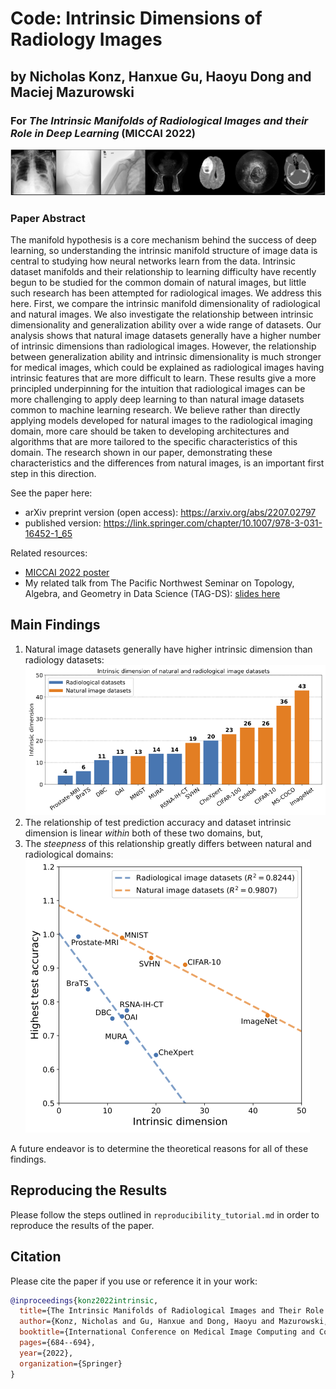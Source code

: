 # Code: Intrinsic Dimensions of Radiology Images
## by Nicholas Konz, Hanxue Gu, Haoyu Dong and Maciej Mazurowski
### For *The Intrinsic Manifolds of Radiological Images and their Role in Deep Learning* (MICCAI 2022)

![Example images from our explored datasets.](figures/data_eg_1row.png)

### Paper Abstract
The manifold hypothesis is a core mechanism behind the success of deep learning, so understanding the intrinsic manifold structure of image data is central to studying how neural networks learn from the data. Intrinsic dataset manifolds and their relationship to learning difficulty have recently begun to be studied for the common domain of natural images, but little such research has been attempted for radiological images. We address this here. First, we compare the intrinsic manifold dimensionality of radiological and natural images. We also investigate the relationship between intrinsic dimensionality and generalization ability over a wide range of datasets. Our analysis shows that natural image datasets generally have a higher number of intrinsic dimensions than radiological images. However, the relationship between generalization ability and intrinsic dimensionality is much stronger for medical images, which could be explained as radiological images having intrinsic features that are more difficult to learn. These results give a more principled underpinning for the intuition that radiological images can be more challenging to apply deep learning to than natural image datasets common to machine learning research.  We believe rather than directly applying models developed for natural images to the radiological imaging domain, more care should be taken to developing architectures and algorithms that are more tailored to the specific characteristics of this domain. The research shown in our paper, demonstrating these characteristics and the differences from natural images, is an important first step in this direction.

See the paper here:
- arXiv preprint version (open access): https://arxiv.org/abs/2207.02797
- published version: https://link.springer.com/chapter/10.1007/978-3-031-16452-1_65

Related resources:
- [MICCAI 2022 poster](https://github.com/nickk124/MICCAI22_poster/blob/52c75fb93369b5c43f4aedfd5e73131a082e1657/poster.pdf)
- My related talk from The Pacific Northwest Seminar on Topology, Algebra, and Geometry in Data Science (TAG-DS): [slides here](https://nickk124.github.io/files/intrinsic_manifolds_TAG-DS_talk.pdf)

## Main Findings

1. Natural image datasets generally have higher intrinsic dimension than radiology datasets:
![Intrinsic dimension of various radiological and natural image datasets.](figures/ID.png)
3. The relationship of test prediction accuracy and dataset intrinsic dimension is linear *within* both of these two domains, but,
4. The *steepness* of this relationship greatly differs between natural and radiological domains:
![Difference in generalization ability vs. dataset intrinsic dimension between natural and radiological images.](figures/main_fig_multi_0.png)

A future endeavor is to determine the theoretical reasons for all of these findings.

## Reproducing the Results
Please follow the steps outlined in `reproducibility_tutorial.md` in order to reproduce the results of the paper.

## Citation
Please cite the paper if you use or reference it in your work:
```bib
@inproceedings{konz2022intrinsic,
  title={The Intrinsic Manifolds of Radiological Images and Their Role in Deep Learning},
  author={Konz, Nicholas and Gu, Hanxue and Dong, Haoyu and Mazurowski, Maciej},
  booktitle={International Conference on Medical Image Computing and Computer-Assisted Intervention},
  pages={684--694},
  year={2022},
  organization={Springer}
}
```
